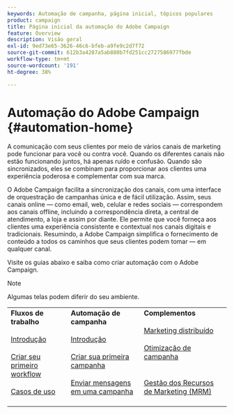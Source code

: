 ```yaml
---
keywords: Automação de campanha, página inicial, tópicos populares
product: campaign
title: Página inicial da automação do Adobe Campaign
feature: Overview
description: Visão geral
exl-id: 9ed73e65-3626-46c6-bfeb-a9fe9c2d7f72
source-git-commit: 612b3a4287a5ab880b7fd251cc2727586977fbde
workflow-type: tm+mt
source-wordcount: '191'
ht-degree: 38%

---
```


# Automação do Adobe Campaign {#automation-home}

A comunicação com seus clientes por meio de vários canais de marketing pode funcionar para você ou contra você. Quando os diferentes canais não estão funcionando juntos, há apenas ruído e confusão. Quando são sincronizados, eles se combinam para proporcionar aos clientes uma experiência poderosa e complementar com sua marca.

O Adobe Campaign facilita a sincronização dos canais, com uma interface de orquestração de campanhas única e de fácil utilização. Assim, seus canais online — como email, web, celular e redes sociais — correspondem aos canais offline, incluindo a correspondência direta, a central de atendimento, a loja e assim por diante. Ele permite que você forneça aos clientes uma experiência consistente e contextual nos canais digitais e tradicionais. Resumindo, a Adobe Campaign simplifica o fornecimento de conteúdo a todos os caminhos que seus clientes podem tomar — em qualquer canal.


Visite os guias abaixo e saiba como criar automação com o Adobe Campaign.

>[!NOTE]
>Algumas telas podem diferir do seu ambiente.


<table>
<tr>
  <td valign="top">
    <div>
    <b>Fluxos de trabalho</b>
    </div>
    <br>
    <div>
    <a href="workflow/about-workflows.md">Introdução</a>
    </div>
    <br>     
    <div>
    <a href="workflow/build-a-workflow.md">Criar seu primeiro workflow</a>
    </div>
    <br>
    <div>
    <a href="workflow/workflow-use-cases.md">Casos de uso</a>
    </div>
    <br>
  </td>
  <td valign="top">
    <div>
    <b>Automação de campanha</b>
    </div>
    <br>
    <div>
    <a href="campaigns/set-up-campaigns.md">Introdução</a>
    </div>
    <br>
    <div>
    <a href="campaigns/marketing-campaign-create.md">Criar sua primeira campanha</a>
    </div>
    <br>
    <div>
    <a href="campaigns/marketing-campaign-deliveries.md">Enviar mensagens em uma campanha</a>
    </div>
    <br>
  </td>
  <td valign="top">
    <div>
    <b>Complementos</b>
    </div>
    <br>
    <div>
    <a href="distributed-marketing/about-distributed-marketing.md">Marketing distribuído</a>
    </div>
    <br>
    <div>
    <a href="campaign-opt/campaign-typologies.md">Otimização de campanha</a>
    </div>
    <br>
    <br>
    <div>
    <a href="mrm/about-marketing-resource-management.md">Gestão dos Recursos de Marketing (MRM)</a>
    </div>
    <br>
  </td>
</tr>
</table>
